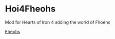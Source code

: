 # Hoi4Fheohs
Mod for Hearts of Iron 4 adding the world of Fhoehs 

[Fheohs](https://oliverheib.github.io/TheBlackCorridor/fheohs)
